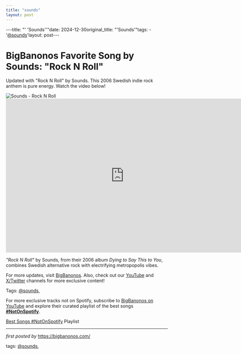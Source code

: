 ```yaml
---
title: "sounds"
layout: post
---
```

---title: "' 'Sounds''"date: 2024-12-30original_title: "'Sounds'"tags:  - '[@sounds](/tags/sounds/)'layout: post---<!-- Title of the Post --><h1 >BigBanonos Favorite Song by Sounds: "Rock N Roll"</h1> <!-- Introductory Text --><p >Updated with "Rock N Roll" by Sounds. This 2006 Swedish indie rock anthem is pure energy. Watch the video below!</p> <!-- Featured Image --><div > <img src="https://i.ytimg.com/vi/IAbaib2CJ5Q/hqdefault.jpg?sqp=-oaymwEmCOADEOgC8quKqQMa8AEB-AH-BIAC4AOKAgwIABABGH8gFCgTMA8=&rs=AOn4CLA3sKu-RrdnqLcPrc3juafxcEHcGg" alt="Sounds - Rock N Roll" /></div> <!-- YouTube Video Embed --><div > <iframe width="733" height="480" src="https://www.youtube.com/embed/sZi4arzzolU" frameborder="0" allowfullscreen></iframe></div> <!-- Song Information --><div > <p><em>"Rock N Roll"</em> by Sounds, from their 2006 album *Dying to Say This to You*, combines Swedish alternative rock with electrifying metropopolis vibes.</p></div> <!-- Footer Links --><div > <p>For more updates, visit <a href="https://bigbanonos.com/" target="_blank">BigBanonos</a>. Also, check out our <a href="https://www.youtube.com/[@BigBanonos](/tags/BigBanonos/)" target="_blank">YouTube</a> and <a href="https://x.com/bigbanonos" target="_blank">X/Twitter</a> channels for more exclusive content!</p></div> <!-- Tags --><p >Tags: [@sounds](/tags/sounds/),</p><!--Subscribe and Playlist Links--><div>    <p>For more exclusive tracks not on Spotify, subscribe to <a href="https://www.youtube.com/[@BigBanonos](/tags/BigBanonos/)" target="_blank">BigBanonos on YouTube</a> and explore their curated playlist of the best songs <strong>[#NotOnSpotify](/tags/NotOnSpotify/)</strong>.</p>    <p><a href="https://www.youtube.com/playlist?list=PLtuNtuTatqI0kFahUCbtbfenC_ET5O_tr" target="_blank">Best Songs [#NotOnSpotify](/tags/NotOnSpotify/) Playlist<br /></a></p></div><hr /><p><em>first posted by</em> <a href="https://bigbanonos.com/" rel="noopener" target="_new">https://bigbanonos.com/</a></p><p>tags: [@sounds](/tags/sounds/),</p>